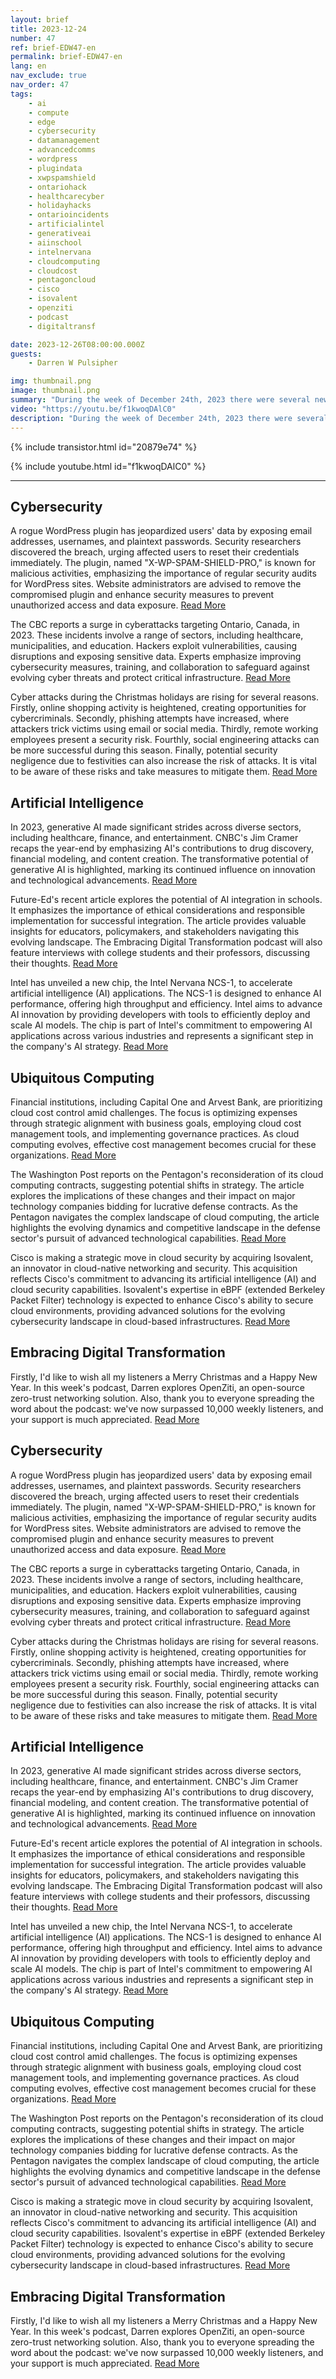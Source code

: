 ```yaml
---
layout: brief
title: 2023-12-24
number: 47
ref: brief-EDW47-en
permalink: brief-EDW47-en
lang: en
nav_exclude: true
nav_order: 47
tags:
    - ai
    - compute
    - edge
    - cybersecurity
    - datamanagement
    - advancedcomms
    - wordpress
    - plugindata
    - xwpspamshield
    - ontariohack
    - healthcarecyber
    - holidayhacks
    - ontarioincidents
    - artificialintel
    - generativeai
    - aiinschool
    - intelnervana
    - cloudcomputing
    - cloudcost
    - pentagoncloud
    - cisco
    - isovalent
    - openziti
    - podcast
    - digitaltransf

date: 2023-12-26T08:00:00.000Z
guests:
    - Darren W Pulsipher

img: thumbnail.png
image: thumbnail.png
summary: "During the week of December 24th, 2023 there were several news stories about digital transformation. These stories covered topics such as cybersecurity, artificial intelligence, and computing. Some of the highlights of the week included an increase in cyberattacks during the holiday season, Intel&#39;s effort to further develop AI technology, and the trend toward cost controls in cloud computing."
video: "https://youtu.be/f1kwoqDAlC0"
description: "During the week of December 24th, 2023 there were several news stories about digital transformation. These stories covered topics such as cybersecurity, artificial intelligence, and computing. Some of the highlights of the week included an increase in cyberattacks during the holiday season, Intel&#39;s effort to further develop AI technology, and the trend toward cost controls in cloud computing."
---
```



{% include transistor.html id="20879e74" %}



{% include youtube.html id="f1kwoqDAlC0" %}


---

## Cybersecurity



A rogue WordPress plugin has jeopardized users' data by exposing email addresses, usernames, and plaintext passwords. Security researchers discovered the breach, urging affected users to reset their credentials immediately. The plugin, named "X-WP-SPAM-SHIELD-PRO," is known for malicious activities, emphasizing the importance of regular security audits for WordPress sites. Website administrators are advised to remove the compromised plugin and enhance security measures to prevent unauthorized access and data exposure. [Read More](https://thehackernews.com/2023/12/rogue-wordpress-plugin-exposes-e.html)



The CBC reports a surge in cyberattacks targeting Ontario, Canada, in 2023. These incidents involve a range of sectors, including healthcare, municipalities, and education. Hackers exploit vulnerabilities, causing disruptions and exposing sensitive data. Experts emphasize improving cybersecurity measures, training, and collaboration to safeguard against evolving cyber threats and protect critical infrastructure. [Read More](https://www.cbc.ca/news/canada/toronto/cybersecurity-ontario-incidents-2023-1.7048495)



Cyber attacks during the Christmas holidays are rising for several reasons. Firstly, online shopping activity is heightened, creating opportunities for cybercriminals. Secondly, phishing attempts have increased, where attackers trick victims using email or social media. Thirdly, remote working employees present a security risk. Fourthly, social engineering attacks can be more successful during this season. Finally, potential security negligence due to festivities can also increase the risk of attacks. It is vital to be aware of these risks and take measures to mitigate them. [Read More](https://bit-sentinel.com/5-reasons-why-cyber-attacks-increase-during-the-christmas-holidays/)

## Artificial Intelligence



In 2023, generative AI made significant strides across diverse sectors, including healthcare, finance, and entertainment. CNBC's Jim Cramer recaps the year-end by emphasizing AI's contributions to drug discovery, financial modeling, and content creation. The transformative potential of generative AI is highlighted, marking its continued influence on innovation and technological advancements. [Read More](https://www.cnbc.com/2023/12/21/jim-cramer-recaps-the-year-in-generative-artificial-intelligence.html)



Future-Ed's recent article explores the potential of AI integration in schools. It emphasizes the importance of ethical considerations and responsible implementation for successful integration. The article provides valuable insights for educators, policymakers, and stakeholders navigating this evolving landscape. The Embracing Digital Transformation podcast will also feature interviews with college students and their professors, discussing their thoughts. [Read More](https://www.future-ed.org/navigating-the-artificial-intelligence-revolution-in-schools/)



Intel has unveiled a new chip, the Intel Nervana NCS-1, to accelerate artificial intelligence (AI) applications. The NCS-1 is designed to enhance AI performance, offering high throughput and efficiency. Intel aims to advance AI innovation by providing developers with tools to efficiently deploy and scale AI models. The chip is part of Intel's commitment to empowering AI applications across various industries and represents a significant step in the company's AI strategy. [Read More](https://www.intc.com/news-events/press-releases/detail/1663/intel-accelerates-ai-everywhere-with-launch-of-powerful)

## Ubiquitous Computing



Financial institutions, including Capital One and Arvest Bank, are prioritizing cloud cost control amid challenges. The focus is optimizing expenses through strategic alignment with business goals, employing cloud cost management tools, and implementing governance practices. As cloud computing evolves, effective cost management becomes crucial for these organizations. [Read More](https://www.ciodive.com/news/cloud-cost-control-capital-one-arvest-bank/703025/)



The Washington Post reports on the Pentagon's reconsideration of its cloud computing contracts, suggesting potential shifts in strategy. The article explores the implications of these changes and their impact on major technology companies bidding for lucrative defense contracts. As the Pentagon navigates the complex landscape of cloud computing, the article highlights the evolving dynamics and competitive landscape in the defense sector's pursuit of advanced technological capabilities. [Read More](https://www.washingtonpost.com/technology/2023/12/21/pentagon-cloud-computing-contracts/)



Cisco is making a strategic move in cloud security by acquiring Isovalent, an innovator in cloud-native networking and security. This acquisition reflects Cisco's commitment to advancing its artificial intelligence (AI) and cloud security capabilities. Isovalent's expertise in eBPF (extended Berkeley Packet Filter) technology is expected to enhance Cisco's ability to secure cloud environments, providing advanced solutions for the evolving cybersecurity landscape in cloud-based infrastructures. [Read More](https://www.informationweek.com/it-infrastructure/cloud-computing#close-modal)

## Embracing Digital Transformation



Firstly, I'd like to wish all my listeners a Merry Christmas and a Happy New Year. In this week's podcast, Darren explores OpenZiti, an open-source zero-trust networking solution. Also, thank you to everyone spreading the word about the podcast: we've now surpassed 10,000 weekly listeners, and your support is much appreciated. [Read More](https://www.embracingdigital.org)

## Cybersecurity



A rogue WordPress plugin has jeopardized users' data by exposing email addresses, usernames, and plaintext passwords. Security researchers discovered the breach, urging affected users to reset their credentials immediately. The plugin, named "X-WP-SPAM-SHIELD-PRO," is known for malicious activities, emphasizing the importance of regular security audits for WordPress sites. Website administrators are advised to remove the compromised plugin and enhance security measures to prevent unauthorized access and data exposure. [Read More](https://thehackernews.com/2023/12/rogue-wordpress-plugin-exposes-e.html)



The CBC reports a surge in cyberattacks targeting Ontario, Canada, in 2023. These incidents involve a range of sectors, including healthcare, municipalities, and education. Hackers exploit vulnerabilities, causing disruptions and exposing sensitive data. Experts emphasize improving cybersecurity measures, training, and collaboration to safeguard against evolving cyber threats and protect critical infrastructure. [Read More](https://www.cbc.ca/news/canada/toronto/cybersecurity-ontario-incidents-2023-1.7048495)



Cyber attacks during the Christmas holidays are rising for several reasons. Firstly, online shopping activity is heightened, creating opportunities for cybercriminals. Secondly, phishing attempts have increased, where attackers trick victims using email or social media. Thirdly, remote working employees present a security risk. Fourthly, social engineering attacks can be more successful during this season. Finally, potential security negligence due to festivities can also increase the risk of attacks. It is vital to be aware of these risks and take measures to mitigate them. [Read More](https://bit-sentinel.com/5-reasons-why-cyber-attacks-increase-during-the-christmas-holidays/)

## Artificial Intelligence



In 2023, generative AI made significant strides across diverse sectors, including healthcare, finance, and entertainment. CNBC's Jim Cramer recaps the year-end by emphasizing AI's contributions to drug discovery, financial modeling, and content creation. The transformative potential of generative AI is highlighted, marking its continued influence on innovation and technological advancements. [Read More](https://www.cnbc.com/2023/12/21/jim-cramer-recaps-the-year-in-generative-artificial-intelligence.html)



Future-Ed's recent article explores the potential of AI integration in schools. It emphasizes the importance of ethical considerations and responsible implementation for successful integration. The article provides valuable insights for educators, policymakers, and stakeholders navigating this evolving landscape. The Embracing Digital Transformation podcast will also feature interviews with college students and their professors, discussing their thoughts. [Read More](https://www.future-ed.org/navigating-the-artificial-intelligence-revolution-in-schools/)



Intel has unveiled a new chip, the Intel Nervana NCS-1, to accelerate artificial intelligence (AI) applications. The NCS-1 is designed to enhance AI performance, offering high throughput and efficiency. Intel aims to advance AI innovation by providing developers with tools to efficiently deploy and scale AI models. The chip is part of Intel's commitment to empowering AI applications across various industries and represents a significant step in the company's AI strategy. [Read More](https://www.intc.com/news-events/press-releases/detail/1663/intel-accelerates-ai-everywhere-with-launch-of-powerful)

## Ubiquitous Computing



Financial institutions, including Capital One and Arvest Bank, are prioritizing cloud cost control amid challenges. The focus is optimizing expenses through strategic alignment with business goals, employing cloud cost management tools, and implementing governance practices. As cloud computing evolves, effective cost management becomes crucial for these organizations. [Read More](https://www.ciodive.com/news/cloud-cost-control-capital-one-arvest-bank/703025/)



The Washington Post reports on the Pentagon's reconsideration of its cloud computing contracts, suggesting potential shifts in strategy. The article explores the implications of these changes and their impact on major technology companies bidding for lucrative defense contracts. As the Pentagon navigates the complex landscape of cloud computing, the article highlights the evolving dynamics and competitive landscape in the defense sector's pursuit of advanced technological capabilities. [Read More](https://www.washingtonpost.com/technology/2023/12/21/pentagon-cloud-computing-contracts/)



Cisco is making a strategic move in cloud security by acquiring Isovalent, an innovator in cloud-native networking and security. This acquisition reflects Cisco's commitment to advancing its artificial intelligence (AI) and cloud security capabilities. Isovalent's expertise in eBPF (extended Berkeley Packet Filter) technology is expected to enhance Cisco's ability to secure cloud environments, providing advanced solutions for the evolving cybersecurity landscape in cloud-based infrastructures. [Read More](https://www.informationweek.com/it-infrastructure/cloud-computing#close-modal)

## Embracing Digital Transformation



Firstly, I'd like to wish all my listeners a Merry Christmas and a Happy New Year. In this week's podcast, Darren explores OpenZiti, an open-source zero-trust networking solution. Also, thank you to everyone spreading the word about the podcast: we've now surpassed 10,000 weekly listeners, and your support is much appreciated. [Read More](https://www.embracingdigital.org)


